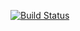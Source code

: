 [![Build Status](https://travis-ci.com/JimGerth/tdd-python.svg?branch=master)](https://travis-ci.com/JimGerth/tdd-python)